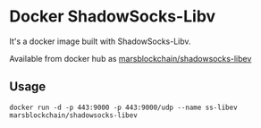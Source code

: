 # Docker ShadowSocks-Libv

It's a docker image built with ShadowSocks-Libv.

Available from docker hub as [marsblockchain/shadowsocks-libev](https://hub.docker.com/r/marsblockchain/shadowsocks-libev/)

## Usage

    docker run -d -p 443:9000 -p 443:9000/udp --name ss-libev marsblockchain/shadowsocks-libev
